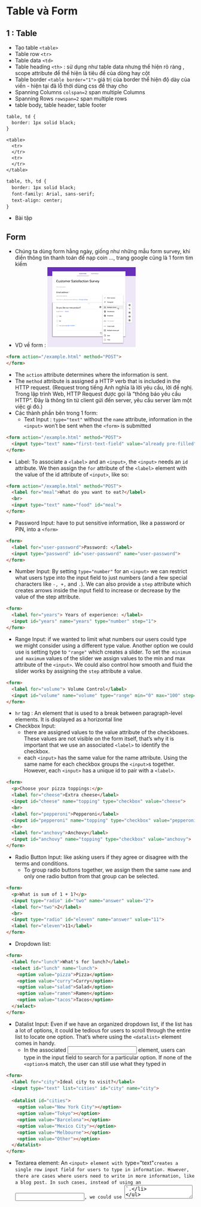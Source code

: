 # Table và Form
## 1 : Table
- Tạo table `<table>`
- Table row `<tr>`
- Table data `<td>`
- Table heading `<th>` : sử dụng như table data nhưng thể hiện rõ ràng , scope attribute để thể hiện là tiêu đề của dòng hay cột
- Table border `<table border="1">` giá trị của border thể hiện độ dày của viền - hiện tại đã lỗ thời dùng css để thay cho
- Spanning Columns `colspan=2` span multiple Columns
- Spanning Rows `rowspan=2` span multiple rows
- table body, table header, table footer
```
table, td {
  border: 1px solid black;
}
```
```
<table>
  <tr>
  </tr>
  <tr>
  </tr>
</table>
```
```html
table, th, td {
  border: 1px solid black;
  font-family: Arial, sans-serif;
  text-align: center;
}
```
- Bài tập

## Form
- Chúng ta dùng form hằng ngày, giống như những mẫu form survey, khi điền thông tin thanh toán để nạp coin ..., trang google cũng là 1 form tìm kiếm
- VD về form :
![img.png](surveyform.png)
```html
<form action="/example.html" method="POST">
</form>
```
- The `action` attribute determines where the information is sent.
- The `method` attribute is assigned a HTTP verb that is included in the HTTP request. (Request trong tiếng Anh nghĩa là lời yêu cầu, lời đề nghị. Trong lập trình Web, HTTP Request được gọi là “thông báo yêu cầu HTTP“. Đây là thông tin từ client gửi đến server, yêu cầu server làm một việc gì đó.)
- Các thành phần bên trong  1 form:
  - Text Input : `type="text"`  without the `name` attribute, information in the `<input>` won’t be sent when the `<form>` is submitted
```html
<form action="/example.html" method="POST">
  <input type="text" name="first-text-field" value="already pre-filled">
</form>
```
  - Label:  To associate a `<label>` and an `<input>`, the `<input>` needs an `id` attribute. We then assign the `for` attribute of the `<label>` element with the value of the id attribute of `<input>`, like so:
```html
<form action="/example.html" method="POST">
  <label for="meal">What do you want to eat?</label>
  <br>
  <input type="text" name="food" id="meal">
</form>
```
  - Password Input: have to put sensitive information, like a password or PIN, into a `<form>`
```html
<form>
  <label for="user-password">Password: </label>
  <input type="password" id="user-password" name="user-password">
</form>
```
  - Number Input: By setting `type="number"` for an `<input>` we can restrict what users type into the input field to just numbers (and a few special characters like `-, +,` and `.`). We can also provide a `step` attribute which creates arrows inside the input field to increase or decrease by the value of the step attribute.
```html
<form>
  <label for="years"> Years of experience: </label>
  <input id="years" name="years" type="number" step="1">
</form>
```
  - Range Input: if we wanted to limit what numbers our users could type we might consider using a different type value. Another option we could use is setting type to `"range"` which creates a slider. To set the` minimum and maximum` values of the slider we assign values to the min and max attribute of the `<input>`. We could also control how smooth and fluid the slider works by assigning the `step` attribute a value.
```html
<form>
  <label for="volume"> Volume Control</label>
  <input id="volume" name="volume" type="range" min="0" max="100" step="1">
</form>
```
  - `hr` tag : An element that is used to a break between paragraph-level elements. It is displayed as a horizontal line
  - Checkbox Input: 
    - there are assigned values to the value attribute of the checkboxes. These values are not visible on the form itself, that’s why it is important that we use an associated `<label>` to identify the checkbox.
    - each `<input>` has the same value for the name attribute. Using the same name for each checkbox groups the `<input>`s together. However, each `<input>` has a unique id to pair with a `<label>`.
```html
<form>
  <p>Choose your pizza toppings:</p>
  <label for="cheese">Extra cheese</label>
  <input id="cheese" name="topping" type="checkbox" value="cheese">
  <br>
  <label for="pepperoni">Pepperoni</label>
  <input id="pepperoni" name="topping" type="checkbox" value="pepperoni">
  <br>
  <label for="anchovy">Anchovy</label>
  <input id="anchovy" name="topping" type="checkbox" value="anchovy">
</form>
```
  - Radio Button Input: like asking users if they agree or disagree with the terms and conditions. 
    - To group radio buttons together, we assign them the same `name` and only one radio button from that group can be selected.
```html
<form>
  <p>What is sum of 1 + 1?</p>
  <input type="radio" id="two" name="answer" value="2">
  <label for="two">2</label>
  <br>
  <input type="radio" id="eleven" name="answer" value="11">
  <label for="eleven">11</label>
</form>
```
  - Dropdown list: 
```html
<form>
  <label for="lunch">What's for lunch?</label>
  <select id="lunch" name="lunch">
    <option value="pizza">Pizza</option>
    <option value="curry">Curry</option>
    <option value="salad">Salad</option>
    <option value="ramen">Ramen</option>
    <option value="tacos">Tacos</option>
  </select>
</form>
```
  - Datalist Input:  Even if we have an organized dropdown list, if the list has a lot of options, it could be tedious for users to scroll through the entire list to locate one option. That’s where using the `<datalist>` element comes in handy.
    - In the associated <input> element, users can type in the input field to search for a particular option. If none of the `<option>`s match, the user can still use what they typed in
```html
<form>
  <label for="city">Ideal city to visit?</label>
  <input type="text" list="cities" id="city" name="city">
 
  <datalist id="cities">
    <option value="New York City"></option>
    <option value="Tokyo"></option>
    <option value="Barcelona"></option>
    <option value="Mexico City"></option>
    <option value="Melbourne"></option>
    <option value="Other"></option>  
  </datalist>
</form>
```
  - Textarea element: An `<input> element with `type="text"` creates a single row input field for users to type in information. However, there are cases where users need to write in more information, like a blog post. In such cases, instead of using an `<input>`, we could use `<textarea>`.
```html
<form>
  <label for="blog">New Blog Post: </label>
  <br>
  <textarea id="blog" name="blog" rows="5" cols="30">
  </textarea>
</form>
```
  - Submit Form: Remember, the purpose of a form is to collect information that will be submitted. 
```html
<form>
  <input type="submit" value="Send">
</form>
```
  - Form Validation:
    - Requiring an Input : we can add the `required` attribute to an `<input>` element
    
```html
<form action="/example.html" method="POST">
  <label for="allergies">Do you have any dietary restrictions?</label>
  <br>
  <input id="allergies" name="allergies" type="text" required>
  <br>
  <input type="submit" value="Submit">
</form>
```
    - Set a Minimum and Maximum : Another built-in validation we can use is to assign a minimum or maximum value for a number field, e.g. `<input type="number">` and `<input type="range">`.
```html
<form action="/example.html" method="POST">
  <label for="guests">Enter # of guests:</label>
  <input id="guests" name="guests" type="number" min="1" max="4">
  <input type="submit" value="Submit">
</form>
```
    - Checking Text Length: 
```html
<form action="/example.html" method="POST">
  <label for="summary">Summarize your feelings in less than 250 characters</label>
  <input id="summary" name="summary" type="text" minlength="5" maxlength="250" required>
  <input type="submit" value="Submit">
</form>
```
    - Matching a Pattern: we use the `pattern` attribute and assign it a regular expression, or regex.
      - "[a-zA-Z0-9]+"
```html
<form action="/example.html" method="POST">
  <label for="payment">Credit Card Number (no spaces):</label>
  <br>
  <input id="payment" name="payment" type="text" required pattern="[0-9]{14,16}">
  <input type="submit" value="Submit">
</form>
```
